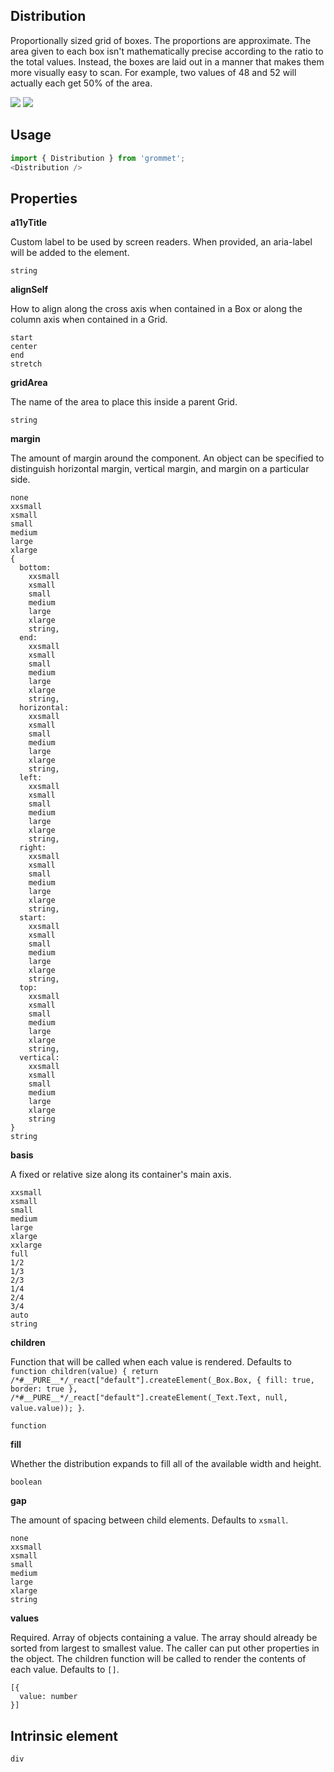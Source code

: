 ## Distribution
Proportionally sized grid of boxes. The proportions are approximate. The
      area given to each box isn't mathematically precise according to the
      ratio to the total values. Instead, the boxes are laid out in a
      manner that makes them more visually easy to scan. For example,
      two values of 48 and 52 will actually each get 50% of the area.

[![](https://cdn-images-1.medium.com/fit/c/120/120/1*TD1P0HtIH9zF0UEH28zYtw.png)](https://storybook.grommet.io/?selectedKind=Distribution&full=0&addons=0&stories=1&panelRight=0) [![](https://codesandbox.io/static/img/play-codesandbox.svg)](https://codesandbox.io/s/github/grommet/grommet-sandbox?initialpath=distribution&module=%2Fsrc%2FDistribution.js)
## Usage

```javascript
import { Distribution } from 'grommet';
<Distribution />
```

## Properties

**a11yTitle**

Custom label to be used by screen readers. When provided, an aria-label will
   be added to the element.

```
string
```

**alignSelf**

How to align along the cross axis when contained in
      a Box or along the column axis when contained in a Grid.

```
start
center
end
stretch
```

**gridArea**

The name of the area to place
    this inside a parent Grid.

```
string
```

**margin**

The amount of margin around the component. An object can
    be specified to distinguish horizontal margin, vertical margin, and
    margin on a particular side.

```
none
xxsmall
xsmall
small
medium
large
xlarge
{
  bottom: 
    xxsmall
    xsmall
    small
    medium
    large
    xlarge
    string,
  end: 
    xxsmall
    xsmall
    small
    medium
    large
    xlarge
    string,
  horizontal: 
    xxsmall
    xsmall
    small
    medium
    large
    xlarge
    string,
  left: 
    xxsmall
    xsmall
    small
    medium
    large
    xlarge
    string,
  right: 
    xxsmall
    xsmall
    small
    medium
    large
    xlarge
    string,
  start: 
    xxsmall
    xsmall
    small
    medium
    large
    xlarge
    string,
  top: 
    xxsmall
    xsmall
    small
    medium
    large
    xlarge
    string,
  vertical: 
    xxsmall
    xsmall
    small
    medium
    large
    xlarge
    string
}
string
```

**basis**

A fixed or relative size along its container's main axis.

```
xxsmall
xsmall
small
medium
large
xlarge
xxlarge
full
1/2
1/3
2/3
1/4
2/4
3/4
auto
string
```

**children**

Function that will be called when each value is rendered. Defaults to `function children(value) {
    return /*#__PURE__*/_react["default"].createElement(_Box.Box, {
      fill: true,
      border: true
    }, /*#__PURE__*/_react["default"].createElement(_Text.Text, null, value.value));
  }`.

```
function
```

**fill**

Whether the distribution expands to fill all of the available width 
        and height.

```
boolean
```

**gap**

The amount of spacing between child elements. Defaults to `xsmall`.

```
none
xxsmall
xsmall
small
medium
large
xlarge
string
```

**values**

Required. Array of objects containing a value. The array should already be
      sorted from largest to smallest value. The caller can put other
      properties in the object. The children function will be called to
      render the contents of each value. Defaults to `[]`.

```
[{
  value: number
}]
```
  
## Intrinsic element

```
div
```